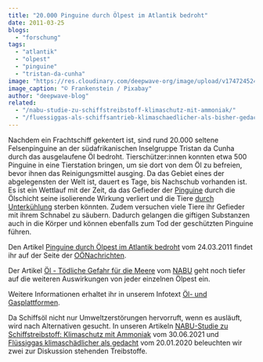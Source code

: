 ```yaml
---
title: "20.000 Pinguine durch Ölpest im Atlantik bedroht"
date: 2011-03-25
blogs: 
  - "forschung"
tags: 
  - "atlantik"
  - "olpest"
  - "pinguine"
  - "tristan-da-cunha"
image: "https://res.cloudinary.com/deepwave-org/image/upload/v1747245249/deepwave.org/penguin-2104173_1920.jpg"
image_caption: "© Frankenstein / Pixabay"
author: "deepwave-blog"
related: 
  - "/nabu-studie-zu-schiffstreibstoff-klimaschutz-mit-ammoniak/"
  - "/fluessiggas-als-schiffsantrieb-klimaschaedlicher-als-bisher-gedacht/"
---
```


Nachdem ein Frachtschiff gekentert ist, sind rund 20.000 seltene Felsenpinguine an der südafrikanischen Inselgruppe Tristan da Cunha durch das ausgelaufene Öl bedroht. Tierschützer:innen konnten etwa 500 Pinguine in eine Tierstation bringen, um sie dort von dem Öl zu befreien, bevor ihnen das Reinigungsmittel ausging. Da das Gebiet eines der abgelegensten der Welt ist, dauert es Tage, bis Nachschub vorhanden ist. Es ist ein Wettlauf mit der Zeit, da das Gefieder der [Pinguine](https://res.cloudinary.com/deepwave-org/image/upload/v1747245251/deepwave.org/DWfacts_Pinguine_2016.pdf) durch die Ölschicht seine isolierende Wirkung verliert und die Tiere [durch Unterkühlung](https://www.nabu.de/natur-und-landschaft/meere/lebensraum-meer/gefahren/oel-im-meer.html) sterben könnten. Zudem versuchen viele Tiere ihr Gefieder mit ihrem Schnabel zu säubern. Dadurch gelangen die giftigen Substanzen auch in die Körper und können ebenfalls zum Tod der geschützten Pinguine führen.

Den Artikel [Pinguine durch Ölpest im Atlantik bedroht](https://www.nachrichten.at/nachrichten/ticker/Pinguine-durch-OElpest-im-Atlantik-bedroht;art449,581716) vom 24.03.2011 findet ihr auf der Seite der [OÖNachrichten](https://www.nachrichten.at/).

Der Artikel [Öl - Tödliche Gefahr für die Meere](https://www.nabu.de/natur-und-landschaft/meere/lebensraum-meer/gefahren/oel-im-meer.html) vom [NABU](https://www.nabu.de/) geht noch tiefer auf die weiteren Auswirkungen von jeder einzelnen Ölpest ein.

Weitere Informationen erhaltet ihr in unserem Infotext [Öl- und Gasplattformen](https://www.deepwave.org/die-ozeane/erdoel-und-erdgas/).

Da Schiffsöl nicht nur Umweltzerstörungen hervorruft, wenn es ausläuft, wird nach Alternativen gesucht. In unseren Artikeln [NABU-Studie zu Schiffstreibstoff: Klimaschutz mit Ammoniak](https://www.deepwave.org/nabu-studie-zu-schiffstreibstoff-klimaschutz-mit-ammoniak/) vom 30.06.2021 und [Flüssiggas klimaschädlicher als gedacht](https://www.deepwave.org/fluessiggas-als-schiffsantrieb-klimaschaedlicher-als-bisher-gedacht/) vom 20.01.2020 beleuchten wir zwei zur Diskussion stehenden Treibstoffe.

